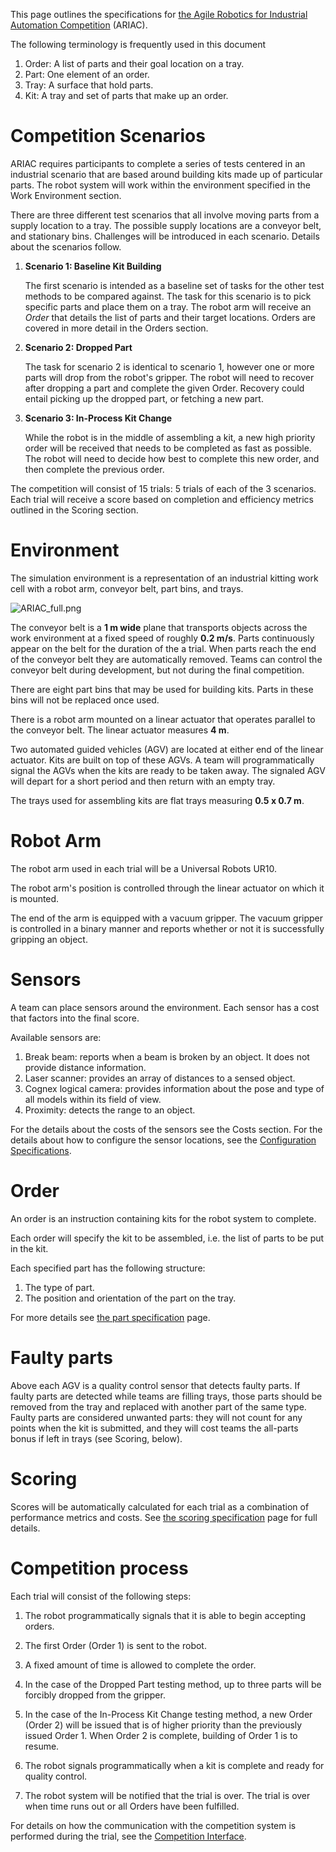 This page outlines the specifications for [the Agile Robotics for Industrial Automation Competition](https://www.nist.gov/el/intelligent-systems-division-73500/agile-robotics-industrial-automation) (ARIAC).

The following terminology is frequently used in this document

1. Order: A list of parts and their goal location on a tray.
1. Part: One element of an order.
1. Tray: A surface that hold parts.
1. Kit: A tray and set of parts that make up an order.


# Competition Scenarios

ARIAC requires participants to complete a series of tests centered in an industrial scenario that are based around building kits made up of particular parts. The robot system will work within the environment specified in the Work Environment section.

There are three different test scenarios that all involve moving parts from a supply location to a tray. The possible supply locations are a conveyor belt, and stationary bins. Challenges will be introduced in each scenario. Details about the scenarios follow.

1. **Scenario 1: Baseline Kit Building**

    The first scenario is intended as a baseline set of tasks for the other test methods to be compared against. The task for this scenario is to pick specific parts and place them on a tray. The robot arm will receive an *Order* that details the list of parts and their target locations. Orders are covered in more detail in the Orders section.

2. **Scenario 2: Dropped Part**

    The task for scenario 2 is identical to scenario 1, however one or more parts will drop from the robot's gripper. The robot will need to recover after dropping a part and complete the given Order. Recovery could entail picking up the dropped part, or fetching a new part.

3. **Scenario 3: In-Process Kit Change**

    While the robot is in the middle of assembling a kit, a new high priority order will be received that needs to be completed as fast as possible. The robot will need to decide how best to complete this new order, and then complete the previous order.

The competition will consist of 15 trials: 5 trials of each of the 3 scenarios. Each trial will receive a score based on completion and efficiency metrics outlined in the Scoring section.

# Environment

The simulation environment is a representation of an industrial kitting work cell with a robot arm, conveyor belt, part bins, and trays.

![ARIAC_full.png](https://bitbucket.org/repo/pB4bBb/images/1577073220-ARIAC_full.png)

The conveyor belt is a **1 m wide** plane that transports objects across the work environment at a fixed speed of roughly **0.2 m/s**. Parts continuously appear on the belt for the duration of the a trial. When parts reach the end of the conveyor belt they are automatically removed. Teams can control the conveyor belt during development, but not during the final competition.

There are eight part bins that may be used for building kits. Parts in these bins will not be replaced once used.

There is a robot arm mounted on a linear actuator that operates parallel to the conveyor belt. The linear actuator measures **4 m**.

Two automated guided vehicles (AGV) are located at either end of the linear actuator. Kits are built on top of these AGVs. A team will programmatically signal the AGVs when the kits are ready to be taken away. The signaled AGV will depart for a short period and then return with an empty tray.

The trays used for assembling kits are flat trays measuring **0.5 x 0.7 m**.

# Robot Arm

The robot arm used in each trial will be a Universal Robots UR10.

The robot arm's position is controlled through the linear actuator on which it is mounted.

The end of the arm is equipped with a vacuum gripper. The vacuum gripper is controlled in a binary manner and reports whether or not it is successfully gripping an object.

# Sensors

A team can place sensors around the environment. Each sensor has a cost that factors into the final score.

Available sensors are:

1. Break beam: reports when a beam is broken by an object. It does not provide distance information.
1. Laser scanner: provides an array of distances to a sensed object.
1. Cognex logical camera: provides information about the pose and type of all models within its field of view.
1. Proximity: detects the range to an object.

For the details about the costs of the sensors see the Costs section. For the details about how to configure the sensor locations, see the [Configuration Specifications](https://bitbucket.org/osrf/ariac/wiki/2017/configuration_spec).

# Order
An order is an instruction containing kits for the robot system to complete.

Each order will specify the kit to be assembled, i.e. the list of parts to be put in the kit.

Each specified part has the following structure:

1. The type of part.
1. The position and orientation of the part on the tray.

For more details see [the part specification](https://bitbucket.org/osrf/ariac/wiki/2017/frame_specifications) page.

# Faulty parts

Above each AGV is a quality control sensor that detects faulty parts.
If faulty parts are detected while teams are filling trays, those parts should be removed from the tray and replaced with another part of the same type.
Faulty parts are considered unwanted parts: they will not count for any points when the kit is submitted, and they will cost teams the all-parts bonus if left in trays (see Scoring, below).

# Scoring

Scores will be automatically calculated for each trial as a combination of performance metrics and costs.
See [the scoring specification](https://bitbucket.org/osrf/ariac/wiki/2017/scoring) page for full details.

# Competition process

Each trial will consist of the following steps:

1. The robot programmatically signals that it is able to begin accepting orders.

1. The first Order (Order 1) is sent to the robot.

1. A fixed amount of time is allowed to complete the order.

1. In the case of the Dropped Part testing method, up to three parts will be forcibly dropped from the gripper.

1. In the case of the In-Process Kit Change testing method, a new Order (Order 2) will be issued that is of higher priority than the previously issued Order 1. When Order 2 is complete, building of Order 1 is to resume.

1. The robot signals programmatically when a kit is complete and ready for quality control.

1. The robot system will be notified that the trial is over. The trial is over when time runs out or all Orders have been fulfilled.

For details on how the communication with the competition system is performed during the trial, see the [Competition Interface](https://bitbucket.org/osrf/ariac/wiki/2017/competition_interface_documentation).
